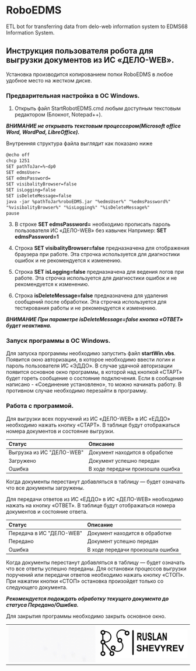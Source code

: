 # RoboEDMS

ETL bot for transferring data from delo-web information system to EDMS68 Information System.

## Инструкция пользователя робота для выгрузки документов из ИС «ДЕЛО-WEB».

Установка производится копированием попки RoboEDMS в любое удобное место на жестком диске.

### Предварительная настройка в ОС Windows.

1. Открыть файл StartRobotEDMS.cmd любым доступным текстовым редактором (Блокнот, Notepad++).

***ВНИМАНИЕ не открывать текстовым процессором(Microsoft office Word, WordPad, LibreOffice).***

Внутренняя структура файла выглядит как показано ниже

```
@echo off
chcp 1251
SET pathToJar=%~dp0
SET edmsUser=
SET edmsPassword=
SET visibalityBrowser=false
SET isLogging=false
SET isDeleteMessage=false
java -jar %pathToJar%roboEDMS.jar "%edmsUser%" "%edmsPassword%" "%visibalityBrowser%" "%isLogging%" "%isDeleteMessage%"
pause
```

3. В строке **SET edmsPassword=** необходимо прописать пароль пользователя ИС «ДЕЛО-WEB» без кавычек
Например: **SET edmsPassword=1**

4. Строка **SET visibalityBrowser=false** предназначена для отображения браузера при работе. Эта строчка используется для диагностики ошибок и не рекомендуется к изменению.

5. Строка **SET isLogging=false** предназначена для ведения логов при работе. Эта строчка используется для диагностики ошибок и не рекомендуется к изменению.

6. Строка **isDeleteMessage=false** предназначена для удаления сообщений после обработки. Эта строчка используется для тестирования работы  и не рекомендуется к изменению.

***ВНИМАНИЕ  При параметре  isDeleteMessage=false кнопка  «ОТВЕТ» будет неактивна.***

### Запуск программы в ОС Windows.

Для запуска программы необходимо запустить файл **startWin.vbs**.
Появится окно авторизации, в которое необходимо ввести логин и пароль пользователя ИС «ЭДДО».
В случае удачной авторизации появится основное окно программы, в которой над кнопкой «СТАРТ» будет гореть сообщение о состояние подключения.
Если в сообщение написано - «Соединение установлено», то можно начинать работу. В противном случае необходимо перезайти в программу.

### Работа с программой.

Для выгрузки всех поручений из ИС «ДЕЛО-WEB» в ИС «ЕДДО» необходимо нажать кнопку «СТАРТ». В таблице будут отображаться номера документов и состояние выгрузки.

| Статус | Описание |
|:-----------|:-----------|
| Выгрузка из ИС "ДЕЛО-WEB" | Документ находится в обработке |
| Загружено | Документ успешно передан |
| Ошибка | В ходе передачи произошла ошибка |

Когда документы перестанут добавляться в таблицу — будет означать что все документы загружены.

Для передачи ответов из ИС «ЕДДО» в ИС «ДЕЛО-WEB» необходимо нажать на кнопку «ОТВЕТ». В таблице будут отображаться номера документов и состояние ответа.

| Статус | Описание |
|:-----------|:-----------|
| Передача в ИС "ДЕЛО-WEB" | Документ находится в обработке |
| Передано | Документ успешно передан |
| Ошибка | В ходе передачи произошла ошибка |

Когда документы перестанут добавляться в таблицу — будет означать что все ответы успешно переданы.
Для остановки процессов выгрузки поручений или передачи ответов необходимо нажать кнопку «СТОП». При нажатии кнопки «СТОП» остановка произойдет только со следующего документа.

***Рекомендуется подождать обработку текущего документа до статуса Передано/Ошибка.***

Для закрытия программы необходимо закрыть основное окно.


<table>
	<tr>
		<td valign="center" width="49%"><img src="https://github.com/Ruslan-Shevyrev/Ruslan-Shevyrev/blob/main/logoRS/logo_mini.gif" title="logo"></td>
		<td valign="center" width="49%"><img src="https://github.com/Ruslan-Shevyrev/Ruslan-Shevyrev/blob/main/logoRS/logoRS_FULL.png" title="RuslanShevyrev"></td>
	</tr>
</table>